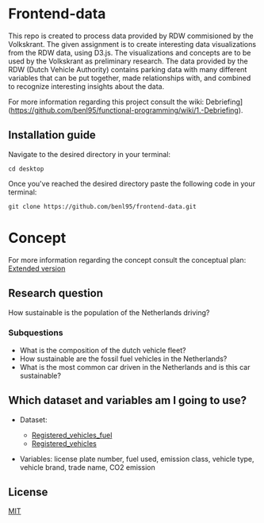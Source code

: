 # Frontend-data

This repo is created to process data provided by RDW commisioned by the Volkskrant. The given assignment is to create interesting data visualizations from the
RDW data, using D3.js. The visualizations and concepts are to be used by the Volkskrant as preliminary research. The data provided by the RDW (Dutch Vehicle
Authority) contains parking data with many different variables that can be put together, made relationships with, and combined to recognize interesting insights
about the data.

For more information regarding this project consult the wiki: Debriefing](https://github.com/benl95/functional-programming/wiki/1.-Debriefing).

## Installation guide

Navigate to the desired directory in your terminal:

`cd desktop`

Once you've reached the desired directory paste the following code in your terminal:

`git clone https://github.com/benl95/frontend-data.git`

# Concept

For more information regarding the concept consult the conceptual plan: [Extended version](https://github.com/benl95/frontend-data)

## Research question

How sustainable is the population of the Netherlands driving?

### Subquestions

-   What is the composition of the dutch vehicle fleet?
-   How sustainable are the fossil fuel vehicles in the Netherlands?
-   What is the most common car driven in the Netherlands and is this car sustainable?

## Which dataset and variables am I going to use?

-   Dataset:

    -   [Registered_vehicles_fuel](https://opendata.rdw.nl/Voertuigen/Open-Data-RDW-Gekentekende_voertuigen_brandstof/8ys7-d773)
    -   [Registered_vehicles](https://opendata.rdw.nl/Voertuigen/Open-Data-RDW-Gekentekende_voertuigen/m9d7-ebf2)

-   Variables: license plate number, fuel used, emission class, vehicle type, vehicle brand, trade name, CO2 emission

## License

[MIT](https://choosealicense.com/licenses/mit/)
